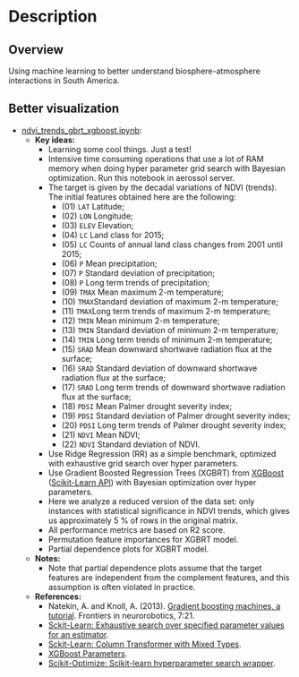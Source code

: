 # Description

## Overview

Using machine learning to better understand biosphere-atmosphere interactions in South America.

## Better visualization

- [ndvi_trends_gbrt_xgboost.ipynb](https://nbviewer.jupyter.org/github/SandroAlex/phd/blob/master/notebooks/modelling/ndvi_trends_gbrt_xgboost.ipynb?flush_cache=true):
    - **Key ideas:**
        - Learning some cool things. Just a test!
        - Intensive time consuming operations that use a lot of RAM memory when doing hyper parameter grid search with Bayesian optimization. Run this notebook in aerossol server.
        - The target is given by the decadal variations of NDVI (trends). The initial features obtained here are the following: 
            - (01) `LAT` Latitude; 
            - (02) `LON` Longitude; 
            - (03) `ELEV` Elevation; 
            - (04) `LC` Land class for 2015;
            - (05) `LC` Counts of annual land class changes from 2001 until 2015;
            - (06) `P` Mean precipitation;
            - (07) `P` Standard deviation of precipitation;
            - (08) `P` Long term trends of precipitation;
            - (09) `TMAX` Mean maximum 2-m temperature;
            - (10) `TMAX`Standard deviation of maximum 2-m temperature;
            - (11) `TMAX`Long term trends of maximum 2-m temperature;
            - (12) `TMIN` Mean minimum 2-m temperature;
            - (13) `TMIN` Standard deviation of minimum 2-m temperature;
            - (14) `TMIN` Long term trends of minimum 2-m temperature;
            - (15) `SRAD` Mean downward shortwave radiation flux at the surface;
            - (16) `SRAD` Standard deviation of downward shortwave radiation flux at the surface;
            - (17) `SRAD` Long term trends of downward shortwave radiation flux at the surface;
            - (18) `PDSI` Mean Palmer drought severity index;
            - (19) `PDSI` Standard deviation of Palmer drought severity index;
            - (20) `PDSI` Long term trends of Palmer drought severity index;
            - (21) `NDVI` Mean NDVI;
            - (22) `NDVI` Standard deviation of NDVI.
        - Use Ridge Regression (RR) as a simple benchmark, optimized with exhaustive grid search over hyper parameters.
        - Use Gradient Boosted Regression Trees (XGBRT) from [XGBoost](https://xgboost.readthedocs.io/en/latest/python/python_api.html) ([Scikit-Learn API](https://xgboost.readthedocs.io/en/latest/python/python_api.html#module-xgboost.sklearn)) with Bayesian optimization over hyper parameters. 
        - Here we analyze a reduced version of the data set: only instances with statistical significance in NDVI trends, which gives us approximately 5 % of rows in the original matrix.
        - All performance metrics are based on R2 score. 
        - Permutation feature importances for XGBRT model.
        - Partial dependence plots for XGBRT model.
    - **Notes:** 
        - Note that partial dependence plots assume that the target features are independent from the complement features, and this assumption is often violated in practice.
    - **References:**
        - Natekin, A. and Knoll, A. (2013). [Gradient boosting machines, a tutorial](https://www.frontiersin.org/articles/10.3389/fnbot.2013.00021/full). Frontiers in neurorobotics, 7:21.
        - [Sckit-Learn: Exhaustive search over specified parameter values for an estimator](https://scikit-learn.org/stable/modules/generated/sklearn.model_selection.GridSearchCV.html).
        - [Sckit-Learn: Column Transformer with Mixed Types](https://scikit-learn.org/stable/auto_examples/compose/plot_column_transformer_mixed_types.html).
        - [XGBoost Parameters](https://github.com/dmlc/xgboost/blob/master/doc/parameter.rst).
        - [Scikit-Optimize: Scikit-learn hyperparameter search wrapper](https://scikit-optimize.github.io/stable/auto_examples/sklearn-gridsearchcv-replacement.html#sphx-glr-auto-examples-sklearn-gridsearchcv-replacement-py).

